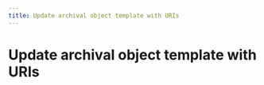 ```yaml
---
title: Update archival object template with URIs
---
```


# Update archival object template with URIs

